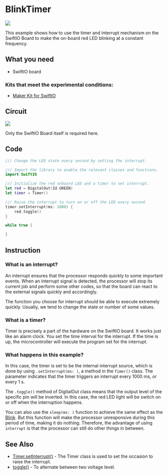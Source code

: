 # BlinkTimer

![](../../.gitbook/assets/BlinkTimer01.gif)

This example shows how to use the timer and interrupt mechanism on the SwiftIO Board to make the on-board red LED blinking at a constant frequency.

## What you need

* SwiftIO board

### Kits that meet the experimental conditions:

* [Maker Kit for SwiftIO](https://www.madmachine.io/product-page/maker-kit-for-swiftio)

## Circuit

![](../../.gitbook/assets/01%20%281%29.png)

Only the SwiftIO Board itself is required here. 

## Code

```swift
/// Change the LED state every second by setting the interrupt.

/// Import the library to enable the relevant classes and functions.
import SwiftIO

/// Initialize the red onboard LED and a timer to set interrupt.
let red = DigitalOut(Id.GREEN)
let timer = Timer()

/// Raise the interrupt to turn on or off the LED every second.
timer.setInterrupt(ms: 1000) {
    red.toggle()
}

while true {

}
```

## Instruction

### What is an interrupt?

An interrupt ensures that the processor responds quickly to some important events. When an interrupt signal is detected, the processor will stop its current job and perform some other codes, so that the board can react to the external signals quickly and accordingly.

The function you choose for interrupt should be able to execute extremely quickly. Usually, we tend to change the state or number of some values. 

###  What is a timer?

Timer is precisely a part of the hardware on the SwiftIO board. It works just like an alarm clock. You set the time interval for the interrupt. If the time is up, the microcontroller will execute the program set for the interrupt. 

### What happens in this example?

In this case, the timer is set to be the internal interrupt source, which is done by using `.setInterrupt(ms: )`, a method in the `Timer()` class. The parameter indicates that the timer triggers an interrupt every 1000 ms, or every 1 s.

The `.toggle()` method of DigitalOut class means that the output level of the specific pin will be inverted. In this case, the red LED light will be switch on or off when the interruption happens.

You can also use the `sleep(ms: )` function to achieve the same effect as the [Blink](../getstarted/blink.md). But this function will make the processor unresponsive during this period of time, making it do nothing. Therefore, the advantage of using `interrupt` is that the processor can still do other things in between.

## See Also

* [Timer.setInterrupt\(\)](https://swiftioapi.madmachine.io/Classes/Timer.html#/s:7SwiftIO5TimerC12setInterrupt2ms4mode5start_ySi_AC4ModeOSbyyctF) - The Timer class is used to set the occasion to raise the interrupt.
* [toggle\(\)](https://swiftioapi.madmachine.io/Classes/DigitalOut.html#/s:7SwiftIO10DigitalOutC6toggleyyF) - To alternate between two voltage level.

